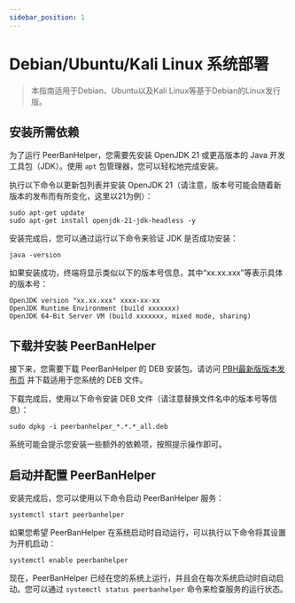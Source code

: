 ```yaml
---
sidebar_position: 1
---
```


# Debian/Ubuntu/Kali Linux 系统部署

>本指南适用于Debian、Ubuntu以及Kali Linux等基于Debian的Linux发行版。

## 安装所需依赖

为了运行 PeerBanHelper，您需要先安装 OpenJDK 21 或更高版本的 Java 开发工具包（JDK）。使用 `apt` 包管理器，您可以轻松地完成安装。

执行以下命令以更新包列表并安装 OpenJDK 21（请注意，版本号可能会随着新版本的发布而有所变化，这里以21为例）：

```shell
sudo apt-get update
sudo apt-get install openjdk-21-jdk-headless -y
```

安装完成后，您可以通过运行以下命令来验证 JDK 是否成功安装：

```shell
java -version
```

如果安装成功，终端将显示类似以下的版本号信息，其中“xx.xx.xxx”等表示具体的版本号：

```plain
OpenJDK version "xx.xx.xxx" xxxx-xx-xx
OpenJDK Runtime Environment (build xxxxxxx)
OpenJDK 64-Bit Server VM (build xxxxxxx, mixed mode, sharing)
```

## 下载并安装 PeerBanHelper

接下来，您需要下载 PeerBanHelper 的 DEB 安装包。请访问 [PBH最新版版本发布页](https://github.com/PBH-BTN/PeerBanHelper/releases/latest) 并下载适用于您系统的 DEB 文件。

下载完成后，使用以下命令安装 DEB 文件（请注意替换文件名中的版本号等信息）：

```shell
sudo dpkg -i peerbanhelper_*.*.*_all.deb
```

系统可能会提示您安装一些额外的依赖项，按照提示操作即可。

## 启动并配置 PeerBanHelper

安装完成后，您可以使用以下命令启动 PeerBanHelper 服务：

```shell
systemctl start peerbanhelper
```

如果您希望 PeerBanHelper 在系统启动时自动运行，可以执行以下命令将其设置为开机启动：

```shell
systemctl enable peerbanhelper
```

现在，PeerBanHelper 已经在您的系统上运行，并且会在每次系统启动时自动启动。您可以通过 `systemctl status peerbanhelper` 命令来检查服务的运行状态。